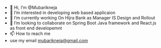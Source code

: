 - 👋 Hi, I’m @Mubarikneja
- 👀 I’m interested in developing web based applicaion
- 🌱 I’m currently working On Hijra Bank as Manager IS Design and Rollout
- 💞️ I’m looking to collaborate on Spring Boot Java framework and React.js as front end developemnt
- 📫 How to reach me 
- use my email mubarikneja@gmail.com

<!---
Mubarikneja/Mubarikneja is a ✨ special ✨ repository because its `README.md` (this file) appears on your GitHub profile.
You can click the Preview link to take a look at your changes.
--->
